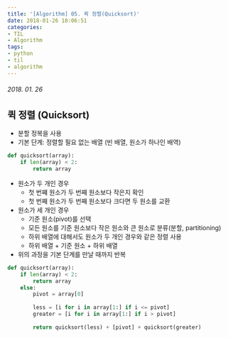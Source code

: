 ```yaml
---
title: '[Algorithm] 05. 퀵 정렬(Quicksort)'
date: 2018-01-26 18:06:51
categories:
- TIL
- Algorithm
tags:
- python
- til
- algorithm
---
```


###### 2018. 01. 26

## 퀵 정렬 (Quicksort)

- 분할 정복을 사용
- 기본 단계: 정렬할 필요 없는 배열 (빈 배열, 원소가 하나인 배역)

```python
def quicksort(array):
    if len(array) < 2:
        return array
```

- 원소가 두 개인 경우
  - 첫 번쨰 원소가 두 번째 원소보다 작은지 확인
  - 첫 번째 원소가 두 번째 원소보다 크다면 두 원소를 교환
- 원소가 세 개인 경우
  - 기준 원소(pivot)를 선택
  - 모든 원소를 기준 원소보다 작은 원소와 큰 원소로 분류(분할, partitioning)
  - 하위 배열에 대해서도 원소가 두 개인 경우와 같은 정렬 사용
  - 하위 배열 + 기준 원소 + 하위 배열
- 위의 과정을 기본 단계를 만날 때까지 반복

```python
def quicksort(array):
    if len(array) < 2:
        return array
    else:
        pivot = array[0]
        
        less = [i for i in array[1:] if i <= pivot]
        greater = [i for i in array[1:] if i > pivot]
        
        return quicksort(less) + [pivot] + quicksort(greater)
```

